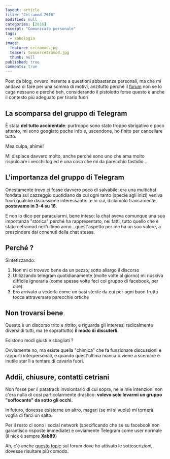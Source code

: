 ```yaml
---
layout: article
title: "Cetramod 2016"
modified: null
categories: [2016]
excerpt: "Comunicato personale"
tags:
  - xabologia
image: 
  feature: cetramod.jpg
  teaser: teasercetramod.jpg
  thumb: null
published: true
comments: true
---
```


Post da blog, ovvero inerente a questioni abbastanza personali, ma che mi andava di fare per una somma di motivi, anzitutto perché il [forum](https://www.arcweb.it/cetramod/) non se lo caga nessuno e perché beh, considerando il pistolotto forse questo è anche il contesto più adeguato per tirarlo fuori

## La scomparsa del gruppo di Telegram

È stata **del tutto accidentale**: purtroppo sono stato troppo sbrigativo e poco attento, mi sono googlato poche info e, uscendone, ho finito per cancellare tutto. 

Mea culpa, ahimè! 

Mi dispiace davvero molto, anche perché sono uno che ama molto rispulciare i vecchi log ed è una cosa che mi da parecchio fastidio...

## L'importanza del gruppo di Telegram

Onestamente trovo ci fosse davvero poco di salvabile: era una multichat fondata sul cazzeggio quotidiano da cui ogni tanto (specie agli inizi) veniva fuori qualche discussione interessante...e in cui, diciamolo francamente, **postavamo in 3-4 su 16**.

E non lo dico per paracularmi, bene inteso: la chat aveva comunque una sua importanza "storica" perché ha rappresentato, nei fatti, tutto quello che è stato cetramod nell'ultimo anno...quest'aspetto per me ha un suo valore, a prescindere dai conenuti della chat stessa.

## Perché ?

Sintetizzando:

1. Non mi ci trovavo bene da un pezzo, sotto allargo il discorso
2. Utilizzando telegram quotidianamente (molte volte al giorno) mi riusciva difficile ignorarla (come spesse volte feci col gruppo di facebook, per dire)
3. Ero arrivato a vederla come un oasi sterile da cui per ogni buon frutto tocca attraversare parecchie ortiche

## Non trovarsi bene

Questo è un discorso trito e ritrito, e riguarda gli interessi radicalmente diversi di tutti, ma (e soprattutto) **il modo di discuterli**.

Esistono modi giusti e sbagliati ?

Ovviamente no, ma esiste quella "chimica" che fa funzionare discussioni e rapporti interpersonali, e quando quest'ultima manca o viene a scemare è inutile star lì a tentare di cavarla fuori.

## Addii, chiusure, contatti cetriani

Non fosse per il patatrack involontario di cui sopra, nelle mie intenzioni non c'era nulla di così particolarmente drastico: **volevo solo levarmi un gruppo "soffocante" da sotto gli occhi.**

In futuro, dovesse esisterne un altro, magari (se mi si vuole) mi tornerà voglia di farci un salto.

Per il resto ci sono i social network (specificando che se su facebook non garantisco risposte immediate) e ovviamente Telegram come user normale (il nick è sempre **Xab89**)

Ah, c'è anche [questo topic](https://www.arcweb.it/cetramod/viewtopic.php?uid=53&f=5&t=48457&start=0) sul forum dove ho attivato le sottoscrizioni, dovesse risultare più comodo.
